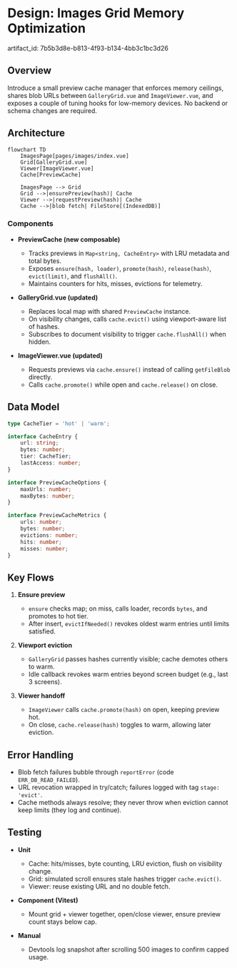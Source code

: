 # Design: Images Grid Memory Optimization

artifact_id: 7b5b3d8e-b813-4f93-b134-4bb3c1bc3d26

## Overview

Introduce a small preview cache manager that enforces memory ceilings, shares blob URLs between `GalleryGrid.vue` and `ImageViewer.vue`, and exposes a couple of tuning hooks for low-memory devices. No backend or schema changes are required.

## Architecture

```mermaid
flowchart TD
    ImagesPage[pages/images/index.vue]
    Grid[GalleryGrid.vue]
    Viewer[ImageViewer.vue]
    Cache[PreviewCache]

    ImagesPage --> Grid
    Grid -->|ensurePreview(hash)| Cache
    Viewer -->|requestPreview(hash)| Cache
    Cache -->|blob fetch| FileStore[(IndexedDB)]
```

### Components

-   **PreviewCache (new composable)**

    -   Tracks previews in `Map<string, CacheEntry>` with LRU metadata and total bytes.
    -   Exposes `ensure(hash, loader)`, `promote(hash)`, `release(hash)`, `evict(limit)`, and `flushAll()`.
    -   Maintains counters for hits, misses, evictions for telemetry.

-   **GalleryGrid.vue (updated)**

    -   Replaces local map with shared `PreviewCache` instance.
    -   On visibility changes, calls `cache.evict()` using viewport-aware list of hashes.
    -   Subscribes to document visibility to trigger `cache.flushAll()` when hidden.

-   **ImageViewer.vue (updated)**
    -   Requests previews via `cache.ensure()` instead of calling `getFileBlob` directly.
    -   Calls `cache.promote()` while open and `cache.release()` on close.

## Data Model

```ts
type CacheTier = 'hot' | 'warm';

interface CacheEntry {
    url: string;
    bytes: number;
    tier: CacheTier;
    lastAccess: number;
}

interface PreviewCacheOptions {
    maxUrls: number;
    maxBytes: number;
}

interface PreviewCacheMetrics {
    urls: number;
    bytes: number;
    evictions: number;
    hits: number;
    misses: number;
}
```

## Key Flows

1. **Ensure preview**

    - `ensure` checks map; on miss, calls loader, records `bytes`, and promotes to hot tier.
    - After insert, `evictIfNeeded()` revokes oldest warm entries until limits satisfied.

2. **Viewport eviction**

    - `GalleryGrid` passes hashes currently visible; cache demotes others to warm.
    - Idle callback revokes warm entries beyond screen budget (e.g., last 3 screens).

3. **Viewer handoff**
    - `ImageViewer` calls `cache.promote(hash)` on open, keeping preview hot.
    - On close, `cache.release(hash)` toggles to warm, allowing later eviction.

## Error Handling

-   Blob fetch failures bubble through `reportError` (code `ERR_DB_READ_FAILED`).
-   URL revocation wrapped in try/catch; failures logged with tag `stage: 'evict'`.
-   Cache methods always resolve; they never throw when eviction cannot keep limits (they log and continue).

## Testing

-   **Unit**

    -   Cache: hits/misses, byte counting, LRU eviction, flush on visibility change.
    -   Grid: simulated scroll ensures stale hashes trigger `cache.evict()`.
    -   Viewer: reuse existing URL and no double fetch.

-   **Component (Vitest)**

    -   Mount grid + viewer together, open/close viewer, ensure preview count stays below cap.

-   **Manual**
    -   Devtools log snapshot after scrolling 500 images to confirm capped usage.
